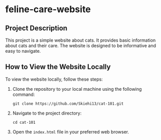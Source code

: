 # feline-care-website

## Project Description

This project is a simple website about cats. It provides basic information about cats and their care. The website is designed to be informative and easy to navigate.

## How to View the Website Locally

To view the website locally, follow these steps:

1. Clone the repository to your local machine using the following command:
   ```
   git clone https://github.com/Skiehi13/cat-101.git
   ```

2. Navigate to the project directory:
   ```
   cd cat-101
   ```

3. Open the `index.html` file in your preferred web browser.
